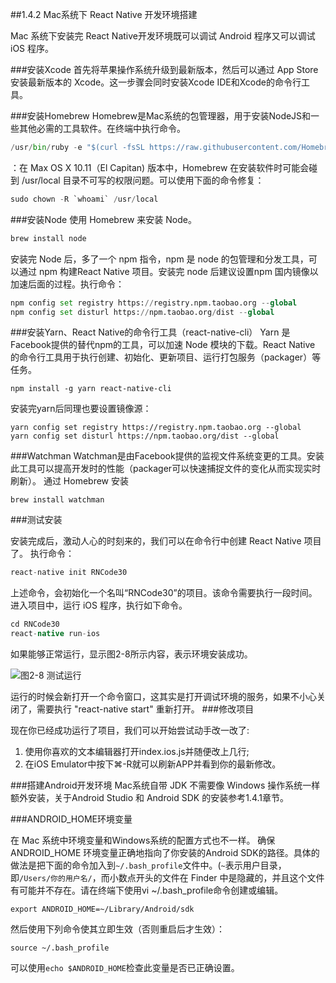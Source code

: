 ##1.4.2 Mac系统下 React Native 开发环境搭建 

Mac 系统下安装完 React Native开发环境既可以调试 Android 程序又可以调试 iOS 程序。

###安装Xcode
首先将苹果操作系统升级到最新版本，然后可以通过 App Store 安装最新版本的 Xcode。这一步骤会同时安装Xcode IDE和Xcode的命令行工具。

###安装Homebrew
Homebrew是Mac系统的包管理器，用于安装NodeJS和一些其他必需的工具软件。在终端中执行命令。
```py
/usr/bin/ruby -e "$(curl -fsSL https://raw.githubusercontent.com/Homebrew/install/master/install)"
```
：在 Max OS X 10.11（El Capitan) 版本中，Homebrew 在安装软件时可能会碰到 /usr/local 目录不可写的权限问题。可以使用下面的命令修复：
```py
sudo chown -R `whoami` /usr/local
```

###安装Node
使用 Homebrew 来安装 Node。
```py
brew install node
```
安装完 Node 后，多了一个 npm 指令，npm 是 node 的包管理和分发工具，可以通过 npm 构建React Native 项目。安装完 node 后建议设置npm 国内镜像以加速后面的过程。执行命令：
```py
npm config set registry https://registry.npm.taobao.org --global
npm config set disturl https://npm.taobao.org/dist --global
```
###安装Yarn、React Native的命令行工具（react-native-cli）
Yarn 是Facebook提供的替代npm的工具，可以加速 Node 模块的下载。React Native 的命令行工具用于执行创建、初始化、更新项目、运行打包服务（packager）等任务。
```
npm install -g yarn react-native-cli
```
安装完yarn后同理也要设置镜像源：
```
yarn config set registry https://registry.npm.taobao.org --global
yarn config set disturl https://npm.taobao.org/dist --global
```
###Watchman
Watchman是由Facebook提供的监视文件系统变更的工具。安装此工具可以提高开发时的性能（packager可以快速捕捉文件的变化从而实现实时刷新）。
通过 Homebrew 安装
```
brew install watchman
```

###测试安装

安装完成后，激动人心的时刻来的，我们可以在命令行中创建 React Native 项目了。
执行命令：
```py
react-native init RNCode30
```
上述命令，会初始化一个名叫“RNCode30”的项目。该命令需要执行一段时间。
进入项目中，运行 iOS 程序，执行如下命令。
```gradle
cd RNCode30
react-native run-ios
```
如果能够正常运行，显示图2-8所示内容，表示环境安装成功。

![](/assets/图2-8.png)图2-8 测试运行

运行的时候会新打开一个命令窗口，这其实是打开调试环境的服务，如果不小心关闭了，需要执行 "react-native start" 重新打开。
###修改项目

现在你已经成功运行了项目，我们可以开始尝试动手改一改了:
1. 使用你喜欢的文本编辑器打开index.ios.js并随便改上几行;
2. 在iOS Emulator中按下⌘-R就可以刷新APP并看到你的最新修改。

###搭建Android开发环境
Mac系统自带 JDK 不需要像 Windows 操作系统一样额外安装，关于Android Studio 和 Android SDK 的安装参考1.4.1章节。

###ANDROID_HOME环境变量

在 Mac 系统中环境变量和Windows系统的配置方式也不一样。
确保 ANDROID_HOME 环境变量正确地指向了你安装的Android SDK的路径。具体的做法是把下面的命令加入到`~/.bash_profile`文件中。(`~`表示用户目录，即`/Users/你的用户名/`，而小数点开头的文件在 Finder 中是隐藏的，并且这个文件有可能并不存在。请在终端下使用vi ~/.bash_profile命令创建或编辑。

```
export ANDROID_HOME=~/Library/Android/sdk
```
然后使用下列命令使其立即生效（否则重启后才生效）：
```
source ~/.bash_profile
```
可以使用`echo $ANDROID_HOME`检查此变量是否已正确设置。


